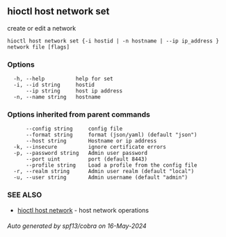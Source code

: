 ## hioctl host network set

create or edit a network

```
hioctl host network set {-i hostid | -n hostname | --ip ip_address } network file [flags]
```

### Options

```
  -h, --help          help for set
  -i, --id string     hostid
      --ip string     host ip address
  -n, --name string   hostname
```

### Options inherited from parent commands

```
      --config string     config file
      --format string     format (json/yaml) (default "json")
      --host string       Hostname or ip address
  -k, --insecure          ignore certificate errors
  -p, --password string   Admin user password
      --port uint         port (default 8443)
      --profile string    Load a profile from the config file
  -r, --realm string      Admin user realm (default "local")
  -u, --user string       Admin username (default "admin")
```

### SEE ALSO

* [hioctl host network](hioctl_host_network.md)	 - host network operations

###### Auto generated by spf13/cobra on 16-May-2024
